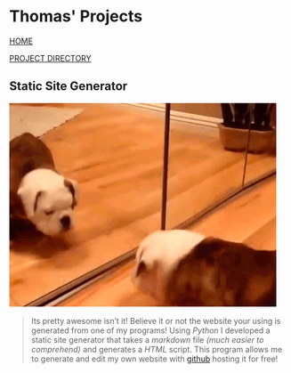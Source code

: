 # Thomas' Projects

[HOME](index.html)

[PROJECT DIRECTORY](index2.html)

## Static Site Generator

![mirror dog](static/images/gifs/mirrordog_gif.gif)

> Its pretty awesome isn’t it! Believe it or not the website your using is generated from one of my programs! Using *Python* I developed a static site generator that takes a *markdown* file *(much easier to comprehend)* and generates a *HTML* script. This program allows me to generate and edit my own website with [github](https://github.com/BruzaTom) hosting it for free! 